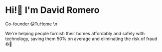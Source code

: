 # Hi!👋 I'm David Romero

Co-founder [@TuHome](https://www.tuhome.app/) \n

We're helping people furnish their homes affordably and safely with technology, saving them 50% on average and eliminating the risk of fraud ♻️💙

